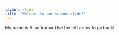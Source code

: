 ```yaml
---
layout: slide
title: "Welcome to our second slide!"
---
```

My name is Amar kumar
Use the left arrow to go back!
